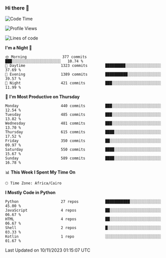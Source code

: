 ### Hi there 👋

<!--
**AMR-KELEG/AMR-KELEG** is a ✨ _special_ ✨ repository because its `README.md` (this file) appears on your GitHub profile.

Here are some ideas to get you started:

- 🔭 I’m currently working on ...
- 🌱 I’m currently learning ...
- 👯 I’m looking to collaborate on ...
- 🤔 I’m looking for help with ...
- 💬 Ask me about ...
- 📫 How to reach me: ...
- 😄 Pronouns: ...
- ⚡ Fun fact: ...
-->

<!--START_SECTION:waka-->
![Code Time](http://img.shields.io/badge/Code%20Time-0%20secs-blue)

![Profile Views](http://img.shields.io/badge/Profile%20Views-0-blue)

![Lines of code](https://img.shields.io/badge/From%20Hello%20World%20I%27ve%20Written-20.7%20million%20lines%20of%20code-blue)

**I'm a Night 🦉** 

```text
🌞 Morning                377 commits         ███░░░░░░░░░░░░░░░░░░░░░░   10.74 % 
🌆 Daytime                1323 commits        █████████░░░░░░░░░░░░░░░░   37.69 % 
🌃 Evening                1389 commits        ██████████░░░░░░░░░░░░░░░   39.57 % 
🌙 Night                  421 commits         ███░░░░░░░░░░░░░░░░░░░░░░   11.99 % 
```
📅 **I'm Most Productive on Thursday** 

```text
Monday                   440 commits         ███░░░░░░░░░░░░░░░░░░░░░░   12.54 % 
Tuesday                  485 commits         ███░░░░░░░░░░░░░░░░░░░░░░   13.82 % 
Wednesday                481 commits         ███░░░░░░░░░░░░░░░░░░░░░░   13.70 % 
Thursday                 615 commits         ████░░░░░░░░░░░░░░░░░░░░░   17.52 % 
Friday                   350 commits         ██░░░░░░░░░░░░░░░░░░░░░░░   09.97 % 
Saturday                 550 commits         ████░░░░░░░░░░░░░░░░░░░░░   15.67 % 
Sunday                   589 commits         ████░░░░░░░░░░░░░░░░░░░░░   16.78 % 
```


📊 **This Week I Spent My Time On** 

```text
🕑︎ Time Zone: Africa/Cairo
```

**I Mostly Code in Python** 

```text
Python                   27 repos            ███████████░░░░░░░░░░░░░░   45.00 % 
JavaScript               4 repos             ██░░░░░░░░░░░░░░░░░░░░░░░   06.67 % 
HTML                     4 repos             ██░░░░░░░░░░░░░░░░░░░░░░░   06.67 % 
Shell                    2 repos             █░░░░░░░░░░░░░░░░░░░░░░░░   03.33 % 
Kotlin                   1 repo              ░░░░░░░░░░░░░░░░░░░░░░░░░   01.67 % 
```




 Last Updated on 10/11/2023 01:15:07 UTC
<!--END_SECTION:waka-->
